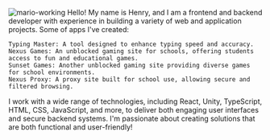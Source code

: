 ![mario-working](https://github.com/user-attachments/assets/a836aa23-1f1e-4c54-a0cb-1aede24c7706)
Hello! My name is Henry, and I am a frontend and backend developer with experience in building a variety of web and application projects. Some of apps I've created:

    Typing Master: A tool designed to enhance typing speed and accuracy.
    Nexus Games: An unblocked gaming site for schools, offering students access to fun and educational games.
    Sunset Games: Another unblocked gaming site providing diverse games for school environments.
    Nexus Proxy: A proxy site built for school use, allowing secure and filtered browsing.

I work with a wide range of technologies, including React, Unity, TypeScript, HTML, CSS, JavaScript, and more, to deliver both engaging user interfaces and secure backend systems. I'm passionate about creating solutions that are both functional and user-friendly!
